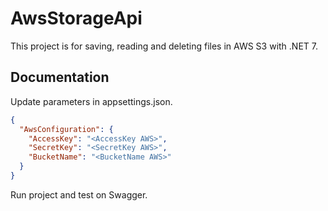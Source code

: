 # AwsStorageApi

This project is for saving, reading and deleting files in AWS S3 with .NET 7.

## Documentation

Update parameters in appsettings.json.

```json
{
  "AwsConfiguration": {
    "AccessKey": "<AccessKey AWS>",
    "SecretKey": "<SecretKey AWS>",
    "BucketName": "<BucketName AWS>"
  }
}
```

Run project and test on Swagger.
